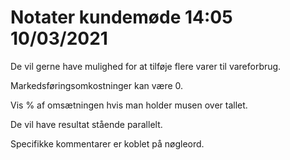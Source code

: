 # Notater kundemøde 14:05 10/03/2021

De vil gerne have mulighed for at tilføje flere varer til vareforbrug.

Markedsføringsomkostninger kan være 0.

Vis % af omsætningen hvis man holder musen over tallet.

De vil have resultat stående parallelt.

Specifikke kommentarer er koblet på nøgleord.

